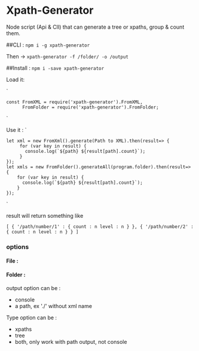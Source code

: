 Xpath-Generator
=====

Node script (Api & ClI) that can generate a tree or xpaths, group & count them.

##CLI :
`npm i -g xpath-generator`

Then -> `xpath-generator -f /folder/ -o /output`

##Install :
`npm i -save xpath-generator`

Load it:

`

    const FromXML = require('xpath-generator').FromXML,
          FromFolder = require('xpath-generator').FromFolder;
        
`

Use it :
`

    let xml = new FromXml().generate(Path to XML).then(result=> {
         for (var key in result) {
           console.log(`${path} ${result[path].count}`);
         }
    });
    let xmls = new FromFolder().generateAll(program.folder).then(result=> {
        for (var key in result) {
          console.log(`${path} ${result[path].count}`);
        }
    });
    
`

result will return something like 

`
    [
        {
            '/path/number/1' : {
                count : n
                level : n
             }
        },
        {
            '/path/number/2' : {
              count : n
              level : n
            }
       }
    ]
`


### options

#### File : 

#### Folder :
output option can be : 

- console
- a path, ex './' without xml name 

Type option can be :

- xpaths
- tree
- both, only work with path output, not console

